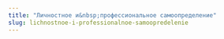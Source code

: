 ```yaml
---
title: "Личностное и&nbsp;профессиональное самоопределение"
slug: lichnostnoe-i-professionalnoe-samoopredelenie
---
```

